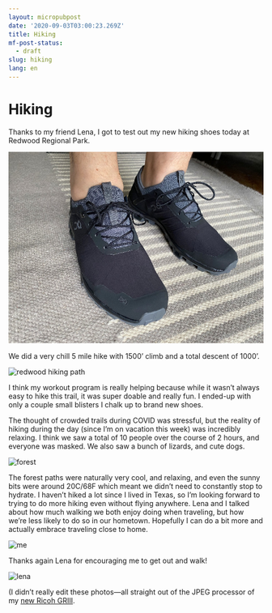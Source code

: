 ```yaml
---
layout: micropubpost
date: '2020-09-03T03:00:23.269Z'
title: Hiking
mf-post-status:
  - draft
slug: hiking
lang: en
---
```

# Hiking

Thanks to my friend Lena, I got to test out my new hiking shoes today at Redwood Regional Park.

![On shoes](/photos/onshoes.jpg)

We did a very chill 5 mile hike with 1500’ climb and a total descent of 1000’.

![redwood hiking path](/photos/redwoodhiking.jpeg)

I think my workout program is really helping because while it wasn’t always easy to hike this trail, it was super doable and really fun. I ended-up with only a couple small blisters I chalk up to brand new shoes.

The thought of crowded trails during COVID was stressful, but the reality of hiking during the day (since I’m on vacation this week) was incredibly relaxing. I think we saw a total of 10 people over the course of 2 hours, and everyone was masked. We also saw a bunch of lizards, and cute dogs.

![forest](/photos/forest.jpeg)

The forest paths were naturally very cool, and relaxing, and even the sunny bits were around 20C/68F which meant we didn’t need to constantly stop to hydrate.  I haven’t hiked a lot since I lived in Texas, so I’m looking forward to trying to do more hiking even without flying anywhere. Lena and I talked about how much walking we both enjoy doing when traveling, but how we’re less likely to do so in our hometown. Hopefully I can do a bit more and actually embrace traveling close to home.

![me](/photos/me_hiking.jpeg)

Thanks again Lena for encouraging me to get out and walk!

![lena](/photos/lena.jpeg)

(I didn’t really edit these photos—all straight out of the JPEG processor of my [new Ricoh GRIII](https://www.brookshelley.com/posts/2020-08-07-a-few-weeks-with-a/).

